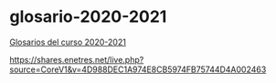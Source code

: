# glosario-2020-2021

[Glosarios del curso 2020-2021](https://rafaelaznar.github.io/glosario-2020-2021/ "GLOSARIOS CURSO 2020-2021")


https://shares.enetres.net/live.php?source=CoreV1&v=4D988DEC1A974E8CB5974FB75744D4A002463
